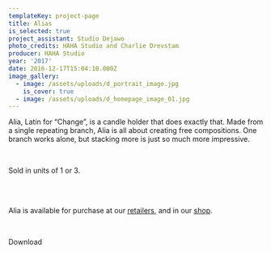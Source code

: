 ```yaml
---
templateKey: project-page
title: Alias
is_selected: true
project_assistant: Studio Dejawo
photo_credits: HAHA Studio and Charlie Drevstam
producer: HAHA Studio
year: '2017'
date: 2016-12-17T15:04:10.000Z
image_gallery:
  - image: /assets/uploads/d_portrait_image.jpg
    is_cover: true
  - image: /assets/uploads/d_homepage_image_01.jpg
---
```


Alia, Latin for “Change”, is a candle holder that does exactly that. Made from a single repeating branch, Alia is all about creating free compositions. One branch works alone, but stacking more is just so much more impressive.

<br>

Sold in units of 1 or 3.

<br>
<br>

Alia is available for purchase at our [retailers](https://google.com), and in our [shop](https://google.com).

<br>

Download
